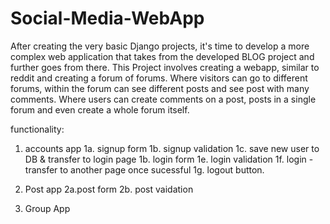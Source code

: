 # Social-Media-WebApp
After creating the very basic Django projects, it's time to develop a more complex web application that takes from the developed BLOG project and further goes from there. This Project involves creating a webapp, similar to reddit and creating a forum of forums. Where visitors can go to different forums, within the forum can see different posts and see post with many comments. Where users can create comments on a post,  posts in a single forum and even create a whole forum itself. 

functionality: 
1. accounts app
    1a. signup form
    1b. signup validation
    1c. save new user to DB & transfer to login page
    1b. login form
    1e. login validation
    1f. login - transfer to another page once sucessful
    1g. logout button.
    
 2. Post app 
    2a.post form 
    2b. post vaidation
 
 
 3. Group App

